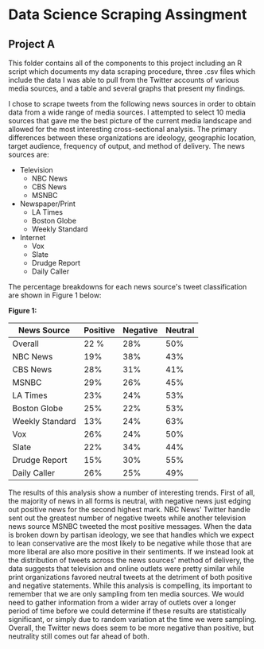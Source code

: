 # Data Science Scraping Assingment
## Project A

This folder contains all of the components to this project including an R script which documents my data scraping procedure, three .csv files which include the data I was able to pull from the Twitter accounts of various media sources, and a table and several graphs that present my findings.

I chose to scrape tweets from the following news sources in order to obtain data from a wide range of media sources. I attempted to select 10 media sources that gave me the best picture of the current media landscape and allowed for the most interesting cross-sectional analysis. The primary differences between these organizations are ideology, geographic location, target audience, frequency of output, and method of delivery. The news sources are:

*  Television
   *  NBC News
   *  CBS News
   *  MSNBC
*  Newspaper/Print
   *  LA Times
   *  Boston Globe
   *  Weekly Standard
*  Internet
   *  Vox
   *  Slate
   *  Drudge Report
   *  Daily Caller

The percentage breakdowns for each news source's tweet classification are shown in Figure 1 below:

**Figure 1:**

News Source | Positive | Negative | Neutral
------------|----------|----------|---------
Overall | 22 % | 28% | 50% 
NBC News | 19% | 38% | 43% 
CBS News | 28% | 31% | 41% 
MSNBC | 29% | 26% | 45% 
LA Times | 23% | 24% | 53% 
Boston Globe | 25% | 22% | 53% 
Weekly Standard | 13% | 24% | 63% 
Vox | 26% | 24% | 50%  
Slate | 22% | 34% | 44% 
Drudge Report | 15% | 30% | 55% 
Daily Caller | 26% | 25% | 49% 

The results of this analysis show a number of interesting trends.  First of all, the majority of news in all forms is neutral, with negative news just edging out positive news for the second highest mark.  NBC News' Twitter handle sent out the greatest number of negative tweets while another television news source MSNBC tweeted the most positive messages.  When the data is broken down by partisan ideology, we see that handles which we expect to lean conservative are the most likely to be negative while those that are more liberal are also more positive in their sentiments.  If we instead look at the distribution of tweets across the news sources' method of delivery, the data suggests that television and online outlets were pretty similar while print organizations favored neutral tweets at the detriment of both positive and negative statements.  While this analysis is compelling, its important to remember that we are only sampling from ten media sources.  We would need to gather information from a wider array of outlets over a longer period of time before we could determine if these results are statistically significant, or simply due to random variation at the time we were sampling.  Overall, the Twitter news does seem to be more negative than positive, but neutrality still comes out far ahead of both.
